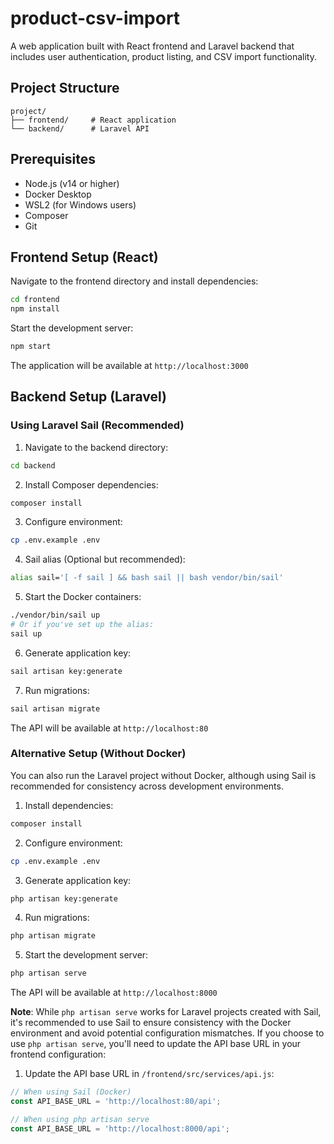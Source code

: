 # product-csv-import

A web application built with React frontend and Laravel backend that includes user authentication, product listing, and CSV import functionality.

## Project Structure

```
project/
├── frontend/     # React application
└── backend/      # Laravel API
```

## Prerequisites

- Node.js (v14 or higher)
- Docker Desktop
- WSL2 (for Windows users)
- Composer
- Git

## Frontend Setup (React)

Navigate to the frontend directory and install dependencies:

```bash
cd frontend
npm install
```

Start the development server:

```bash
npm start
```

The application will be available at `http://localhost:3000`

## Backend Setup (Laravel)

### Using Laravel Sail (Recommended)

1. Navigate to the backend directory:
```bash
cd backend
```

2. Install Composer dependencies:
```bash
composer install
```

3. Configure environment:
```bash
cp .env.example .env
```

4. Sail alias (Optional but recommended):
```bash
alias sail='[ -f sail ] && bash sail || bash vendor/bin/sail'
```

5. Start the Docker containers:
```bash
./vendor/bin/sail up
# Or if you've set up the alias:
sail up
```

6. Generate application key:
```bash
sail artisan key:generate
```

7. Run migrations:
```bash
sail artisan migrate
```

The API will be available at `http://localhost:80`

### Alternative Setup (Without Docker)

You can also run the Laravel project without Docker, although using Sail is recommended for consistency across development environments.

1. Install dependencies:
```bash
composer install
```

2. Configure environment:
```bash
cp .env.example .env
```

3. Generate application key:
```bash
php artisan key:generate
```

4. Run migrations:
```bash
php artisan migrate
```

5. Start the development server:
```bash
php artisan serve
```

The API will be available at `http://localhost:8000`

**Note**: While `php artisan serve` works for Laravel projects created with Sail, it's recommended to use Sail to ensure consistency with the Docker environment and avoid potential configuration mismatches. If you choose to use `php artisan serve`, you'll need to update the API base URL in your frontend configuration:

1. Update the API base URL in `/frontend/src/services/api.js`:
```javascript
// When using Sail (Docker)
const API_BASE_URL = 'http://localhost:80/api';

// When using php artisan serve
const API_BASE_URL = 'http://localhost:8000/api';
